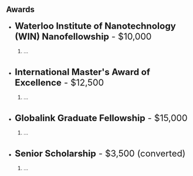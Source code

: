 ## Awards

<ul>
	<li><font size="+2"><b>Waterloo Institute of Nanotechnology (WIN) Nanofellowship</b> - $10,000</font><ol>
		<br><li> ...</li><br>
	</ol></li>
	<br>
	<li><font size="+2"><b>International Master's Award of Excellence</b> - $12,500</font><ol>
		<br><li> ...</li><br>
	</ol></li>
	<br>
	<li><font size="+2"><b>Globalink Graduate Fellowship</b> - $15,000</font><ol>
		<br><li> ...</li><br>
	</ol></li>
	<br>
	<li><font size="+2"><b>Senior Scholarship</b> -  $3,500 (converted)</font><ol>
		<br><li> ...</li><br>
	</ol></li>
</ul>
